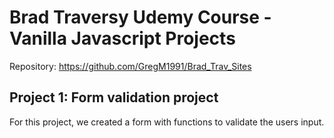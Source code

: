 # Brad Traversy Udemy Course - Vanilla Javascript Projects
Repository: https://github.com/GregM1991/Brad_Trav_Sites

## Project 1: Form validation project
For this project, we created a form with functions to validate the users input. 